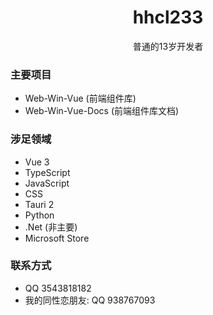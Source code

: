 <h1 align="center">hhcl233</h1>

<p align="center">
  普通的13岁开发者
</p>

### 主要项目
- Web-Win-Vue (前端组件库)
- Web-Win-Vue-Docs (前端组件库文档)

### 涉足领域
- Vue 3
- TypeScript
- JavaScript
- CSS
- Tauri 2
- Python
- .Net (非主要)
- Microsoft Store

### 联系方式
- QQ 3543818182
- 我的同性恋朋友: QQ 938767093
